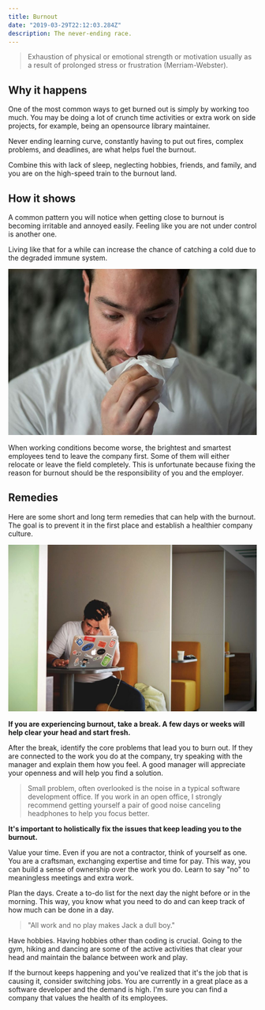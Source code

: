 ```yaml
---
title: Burnout
date: "2019-03-29T22:12:03.284Z"
description: The never-ending race.
---
```


> Exhaustion of physical or emotional strength or motivation usually as a result of prolonged stress or frustration (Merriam-Webster).

## Why it happens

One of the most common ways to get burned out is simply by working too much. You may be doing a lot of crunch time activities or extra work on side projects, for example, being an opensource library maintainer.

Never ending learning curve, constantly having to put out fires, complex problems, and deadlines, are what helps fuel the burnout.

Combine this with lack of sleep, neglecting hobbies, friends, and family, and you are on the high-speed train to the burnout land.

## How it shows

A common pattern you will notice when getting close to burnout is becoming irritable and annoyed easily. Feeling like you are not under control is another one.

Living like that for a while can increase the chance of catching a cold due to the degraded immune system.

![Sick](./being-sick.jpg)

When working conditions become worse, the brightest and smartest employees tend to leave the company first. Some of them will either relocate or leave the field completely. This is unfortunate because fixing the reason for burnout should be the responsibility of you and the employer.

## Remedies

Here are some short and long term remedies that can help with the burnout. The goal is to prevent it in the first place and establish a healthier company culture.

![Annoyed](./angry-annoyed.jpg)

**If you are experiencing burnout, take a break. A few days or weeks will help clear your head and start fresh.**

After the break, identify the core problems that lead you to burn out. If they are connected to the work you do at the company, try speaking with the manager and explain them how you feel. A good manager will appreciate your openness and will help you find a solution.

> Small problem, often overlooked is the noise in a typical software development office. If you work in an open office, I strongly recommend getting yourself a pair of good noise canceling headphones to help you focus better.

**It's important to holistically fix the issues that keep leading you to the burnout.**

Value your time. Even if you are not a contractor, think of yourself as one. You are a craftsman, exchanging expertise and time for pay. This way, you can build a sense of ownership over the work you do. Learn to say "no" to meaningless meetings and extra work.

Plan the days. Create a to-do list for the next day the night before or in the morning. This way, you know what you need to do and can keep track of how much can be done in a day.

> "All work and no play makes Jack a dull boy."

Have hobbies. Having hobbies other than coding is crucial. Going to the gym, hiking and dancing are some of the active activities that clear your head and maintain the balance between work and play.

If the burnout keeps happening and you've realized that it's the job that is causing it, consider switching jobs. You are currently in a great place as a software developer and the demand is high. I'm sure you can find a company that values the health of its employees.
